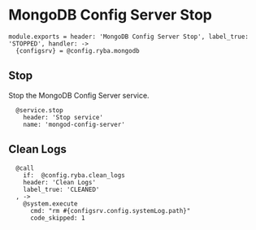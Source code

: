 
# MongoDB Config Server Stop

    module.exports = header: 'MongoDB Config Server Stop', label_true: 'STOPPED', handler: ->
      {configsrv} = @config.ryba.mongodb

## Stop

Stop the MongoDB Config Server service.

      @service.stop
        header: 'Stop service'
        name: 'mongod-config-server'

## Clean Logs

      @call
        if:  @config.ryba.clean_logs
        header: 'Clean Logs'
        label_true: 'CLEANED'
      , ->
        @system.execute
          cmd: "rm #{configsrv.config.systemLog.path}"
          code_skipped: 1
